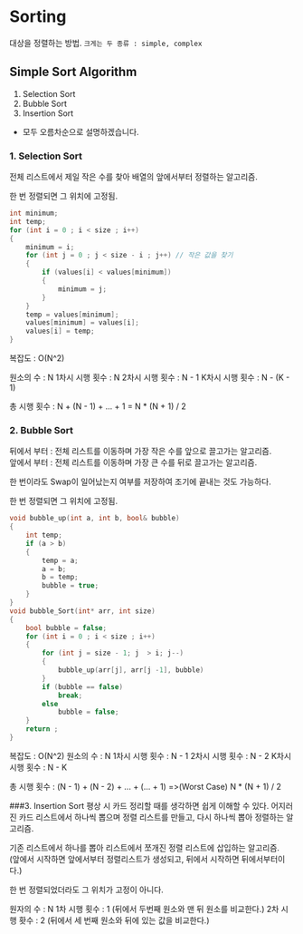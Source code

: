 # Sorting
대상을 정렬하는 방법.
`크게는 두 종류 : simple, complex`

## Simple Sort Algorithm
  1. Selection Sort
  2. Bubble Sort
  3. Insertion Sort

* 모두 오름차순으로 설명하겠습니다.
### 1. Selection Sort
전체 리스트에서 제일 작은 수를 찾아 배열의 앞에서부터 정렬하는 알고리즘.

한 번 정렬되면 그 위치에 고정됨.
```c++
int minimum;
int temp;
for (int i = 0 ; i < size ; i++)
{
    minimum = i;
    for (int j = 0 ; j < size - i ; j++) // 작은 값을 찾기
    {
        if (values[i] < values[minimum])
        {
            minimum = j;
        }
    }
    temp = values[minimum];
    values[minimum] = values[i];
    values[i] = temp;
}
```
복잡도 : O(N^2)

원소의 수 : N
1차시 시행 횟수 : N
2차시 시행 횟수 : N - 1
K차시 시행 횟수 : N - (K - 1)

총 시행 횟수 : N + (N - 1) + ... + 1 = N * (N + 1) / 2

### 2. Bubble Sort
뒤에서 부터 : 전체 리스트를 이동하며 가장 작은 수를 앞으로 끌고가는 알고리즘.<br>
앞에서 부터 : 전체 리스트를 이동하며 가장 큰 수를 뒤로 끌고가는 알고리즘.

한 번이라도 Swap이 일어났는지 여부를 저장하여 조기에 끝내는 것도 가능하다.

한 번 정렬되면 그 위치에 고정됨.
```c++
void bubble_up(int a, int b, bool& bubble)
{
    int temp;
    if (a > b)
    {
        temp = a;
        a = b;
        b = temp;
        bubble = true;
    }
}
void bubble_Sort(int* arr, int size)
{
    bool bubble = false;
    for (int i = 0 ; i < size ; i++)
    {
        for (int j = size - 1; j  > i; j--)
        {
            bubble_up(arr[j], arr[j -1], bubble)
        }
        if (bubble == false)
            break;
        else
            bubble = false;
    }
    return ;
}
```
복잡도 : O(N^2)
원소의 수 : N
1차시 시행 횟수 : N - 1
2차시 시행 횟수 : N - 2
K차시 시행 횟수 : N - K

총 시행 횟수 : (N - 1) + (N - 2) + ... + (... + 1) =>(Worst Case) N * (N + 1) / 2

###3. Insertion Sort
평상 시 카드 정리할 때를 생각하면 쉽게 이해할 수 있다. 어지러진 카드 리스트에서 하나씩 뽑으며 정렬 리스트를 만들고, 다시 하나씩 뽑아 정렬하는 알고리즘.

기존 리스트에서 하나를 뽑아 리스트에서 쪼개진 정렬 리스트에 삽입하는 알고리즘. <br>
(앞에서 시작하면 앞에서부터 정렬리스트가 생성되고, 뒤에서 시작하면 뒤에서부터이다.)

한 번 정렬되었더라도 그 위치가 고정이 아니다.


원자의 수 : N
1차 시행 횟수 : 1 (뒤에서 두번째 원소와 맨 뒤 원소를 비교한다.) 
2차 시행 홧수 : 2 (뒤에서 세 번째 원소와 뒤에 있는 값을 비교한다.)

  

